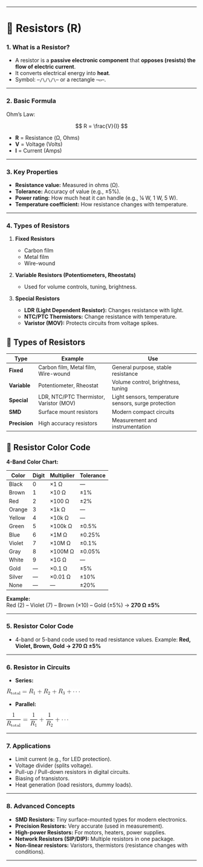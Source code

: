 
---

# 🔌 Resistors (R)

### 1. **What is a Resistor?**

* A resistor is a **passive electronic component** that **opposes (resists) the flow of electric current**.
* It converts electrical energy into **heat**.
* Symbol: `─/\/\/\─` or a rectangle `─▭─`.

---

### 2. **Basic Formula**

Ohm’s Law:

$$
R = \frac{V}{I}
$$

* **R** = Resistance (Ω, Ohms)
* **V** = Voltage (Volts)
* **I** = Current (Amps)

---

### 3. **Key Properties**

* **Resistance value:** Measured in ohms (Ω).
* **Tolerance:** Accuracy of value (e.g., ±5%).
* **Power rating:** How much heat it can handle (e.g., ¼ W, 1 W, 5 W).
* **Temperature coefficient:** How resistance changes with temperature.

---

### 4. **Types of Resistors**

1. **Fixed Resistors**

   * Carbon film
   * Metal film
   * Wire-wound
2. **Variable Resistors (Potentiometers, Rheostats)**

   * Used for volume controls, tuning, brightness.
3. **Special Resistors**

   * **LDR (Light Dependent Resistor):** Changes resistance with light.
   * **NTC/PTC Thermistors:** Change resistance with temperature.
   * **Varistor (MOV):** Protects circuits from voltage spikes.


## 🧩 Types of Resistors

| Type | Example | Use |
|------|---------|-----|
| **Fixed** | Carbon film, Metal film, Wire-wound | General purpose, stable resistance |
| **Variable** | Potentiometer, Rheostat | Volume control, brightness, tuning |
| **Special** | LDR, NTC/PTC Thermistor, Varistor (MOV) | Light sensors, temperature sensors, surge protection |
| **SMD** | Surface mount resistors | Modern compact circuits |
| **Precision** | High accuracy resistors | Measurement and instrumentation |



## 🎨 Resistor Color Code

**4-Band Color Chart:**

| Color | Digit | Multiplier | Tolerance |
|-------|-------|------------|-----------|
| Black | 0 | ×1 Ω | — |
| Brown | 1 | ×10 Ω | ±1% |
| Red   | 2 | ×100 Ω | ±2% |
| Orange| 3 | ×1k Ω | — |
| Yellow| 4 | ×10k Ω | — |
| Green | 5 | ×100k Ω | ±0.5% |
| Blue  | 6 | ×1M Ω | ±0.25% |
| Violet| 7 | ×10M Ω | ±0.1% |
| Gray  | 8 | ×100M Ω | ±0.05% |
| White | 9 | ×1G Ω | — |
| Gold  | — | ×0.1 Ω | ±5% |
| Silver| — | ×0.01 Ω | ±10% |
| None  | — | — | ±20% |

**Example:**  
Red (2) – Violet (7) – Brown (×10) – Gold (±5%) → **270 Ω ±5%**


---

### 5. **Resistor Color Code**

* 4-band or 5-band code used to read resistance values.
  Example: **Red, Violet, Brown, Gold → 270 Ω ±5%**

---

### 6. **Resistor in Circuits**

* **Series:**


<img src="equation_png/Resistor_Series_Formula.png">



* **Parallel:**


<img src="equation_png/Resistor_Parallel_Formula.png">







---

### 7. **Applications**

* Limit current (e.g., for LED protection).
* Voltage divider (splits voltage).
* Pull-up / Pull-down resistors in digital circuits.
* Biasing of transistors.
* Heat generation (load resistors, dummy loads).

---

### 8. **Advanced Concepts**

* **SMD Resistors:** Tiny surface-mounted types for modern electronics.
* **Precision Resistors:** Very accurate (used in measurement).
* **High-power Resistors:** For motors, heaters, power supplies.
* **Network Resistors (SIP/DIP):** Multiple resistors in one package.
* **Non-linear resistors:** Varistors, thermistors (resistance changes with conditions).

---
